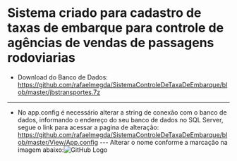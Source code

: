 # Sistema criado para cadastro de taxas de embarque para controle de agências de vendas de passagens rodoviarias

* Download do Banco de Dados: https://github.com/rafaelmegda/SistemaControleDeTaxaDeEmbarque/blob/master/jbstransportes.7z
-----------------------------------------------------------------------------------------------------------------------------------------
* No app.config é necessário alterar a string de conexão com o banco de dados, informando o endereço do seu banco de dados no SQL Server, segue o link para acessar a pagina de alteração: https://github.com/rafaelmegda/SistemaControleDeTaxaDeEmbarque/blob/master/View/App.config
 --- Alterar o nome conforme a marcação na imagem abaixo:![GitHub Logo](https://github.com/rafaelmegda/SistemaControleDeTaxaDeEmbarque/blob/master/img/appConfig.PNG)
